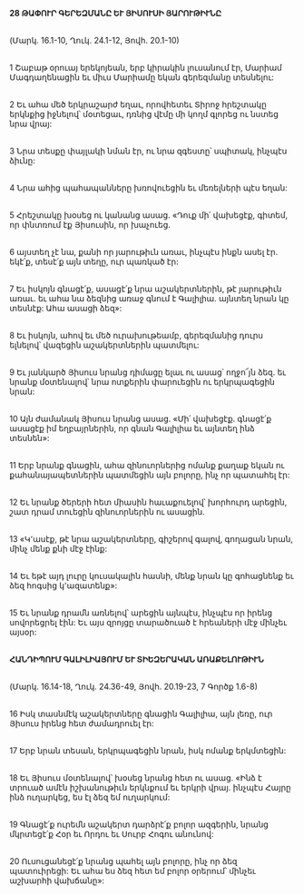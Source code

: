**28 ԹԱՓՈՒՐ ԳԵՐԵԶՄԱՆԸ ԵՒ ՅԻՍՈՒՍԻ ՅԱՐՈՒԹԻՒՆԸ**

\
(Մարկ. 16.1-10, Ղուկ. 24.1-12, Յովհ. 20.1-10)

\
1 Շաբաթ օրուայ երեկոյեան, երբ կիրակին լուսանում էր, Մարիամ Մագդաղենացին եւ միւս Մարիամը եկան գերեզմանը տեսնելու:

\
2 Եւ ահա մեծ երկրաշարժ եղաւ, որովհետեւ Տիրոջ հրեշտակը երկնքից իջնելով՝ մօտեցաւ, դռնից վէմը մի կողմ գլորեց ու նստեց նրա վրայ:

\
3 Նրա տեսքը փայլակի նման էր, ու նրա զգեստը՝ սպիտակ, ինչպէս ձիւնը:

\
4 Նրա ահից պահապանները խռովուեցին եւ մեռելների պէս եղան:

\
5 Հրեշտակը խօսեց ու կանանց ասաց. «Դուք մի՛ վախեցէք, գիտեմ, որ փնտռում էք Յիսուսին, որ խաչուեց.

\
6 այստեղ չէ նա, քանի որ յարութիւն առաւ, ինչպէս ինքն ասել էր. եկէ՛ք, տեսէ՛ք այն տեղը, ուր պառկած էր:

\
7 Եւ իսկոյն գնացէ՛ք, ասացէ՛ք նրա աշակերտներին, թէ յարութիւն առաւ. եւ ահա նա ձեզնից առաջ գնում է Գալիլիա. այնտեղ նրան կը տեսնէք: Ահա ասացի ձեզ»:

\
8 Եւ իսկոյն, ահով եւ մեծ ուրախութեամբ, գերեզմանից դուրս ելնելով՝ վազեցին աշակերտներին պատմելու:

\
9 Եւ յանկարծ Յիսուս նրանց դիմացը ելաւ ու ասաց՝ ողջո՜յն ձեզ. եւ նրանք մօտենալով՝ նրա ոտքերին փարուեցին ու երկրպագեցին նրան:

\
10 Այն ժամանակ Յիսուս նրանց ասաց. «Մի՛ վախեցէք. գնացէ՛ք ասացէք իմ եղբայրներին, որ գնան Գալիլիա եւ այնտեղ ինձ տեսնեն»:

\
11 Երբ նրանք գնացին, ահա զինուորներից ոմանք քաղաք եկան ու քահանայապետներին պատմեցին այն բոլորը, ինչ որ պատահել էր:

\
12 Եւ նրանք ծերերի հետ միասին հաւաքուելով՝ խորհուրդ արեցին, շատ դրամ տուեցին զինուորներին ու ասացին.

\
13 «Կ՚ասէք, թէ նրա աշակերտները, գիշերով գալով, գողացան նրան, մինչ մենք քնի մէջ էինք:

\
14 Եւ եթէ այդ լուրը կուսակալին հասնի, մենք նրան կը գոհացնենք եւ ձեզ հոգսից կ՚ազատենք»:

\
15 Եւ նրանք դրամն առնելով՝ արեցին այնպէս, ինչպէս որ իրենց սովորեցրել էին: Եւ այս զրոյցը տարածուած է հրեաների մէջ մինչեւ այսօր:

\
**ՀԱՆԴԻՊՈՒՄ ԳԱԼԻԼԻԱՅՈՒՄ ԵՒ ՏԻԵԶԵՐԱԿԱՆ ԱՌԱՔԵԼՈՒԹԻՒՆ**

\
(Մարկ. 16.14-18, Ղուկ. 24.36-49, Յովհ. 20.19-23, 7 Գործք 1.6-8)

\
16 Իսկ տասնմէկ աշակերտները գնացին Գալիլիա, այն լեռը, ուր Յիսուս իրենց հետ ժամադրուել էր:

\
17 Երբ նրան տեսան, երկրպագեցին նրան, իսկ ոմանք երկմտեցին:

\
18 Եւ Յիսուս մօտենալով՝ խօսեց նրանց հետ ու ասաց. «Ինձ է տրուած ամէն իշխանութիւն երկնքում եւ երկրի վրայ. ինչպէս Հայրը ինձ ուղարկեց, ես էլ ձեզ եմ ուղարկում:

\
19 Գնացէ՛ք ուրեմն աշակերտ դարձրէ՛ք բոլոր ազգերին, նրանց մկրտեցէ՛ք Հօր եւ Որդու եւ Սուրբ Հոգու անունով:

\
20 Ուսուցանեցէ՛ք նրանց պահել այն բոլորը, ինչ որ ձեզ պատուիրեցի: Եւ ահա ես ձեզ հետ եմ բոլոր օրերում՝ մինչեւ աշխարհի վախճանը»:
